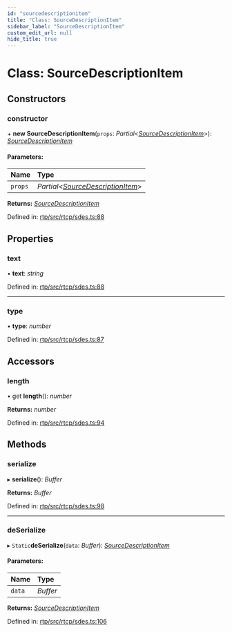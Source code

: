 ```yaml
---
id: "sourcedescriptionitem"
title: "Class: SourceDescriptionItem"
sidebar_label: "SourceDescriptionItem"
custom_edit_url: null
hide_title: true
---
```


# Class: SourceDescriptionItem

## Constructors

### constructor

\+ **new SourceDescriptionItem**(`props`: *Partial*<[*SourceDescriptionItem*](sourcedescriptionitem.md)\>): [*SourceDescriptionItem*](sourcedescriptionitem.md)

#### Parameters:

Name | Type |
:------ | :------ |
`props` | *Partial*<[*SourceDescriptionItem*](sourcedescriptionitem.md)\> |

**Returns:** [*SourceDescriptionItem*](sourcedescriptionitem.md)

Defined in: [rtp/src/rtcp/sdes.ts:88](https://github.com/shinyoshiaki/werift-webrtc/blob/4277d59/packages/rtp/src/rtcp/sdes.ts#L88)

## Properties

### text

• **text**: *string*

Defined in: [rtp/src/rtcp/sdes.ts:88](https://github.com/shinyoshiaki/werift-webrtc/blob/4277d59/packages/rtp/src/rtcp/sdes.ts#L88)

___

### type

• **type**: *number*

Defined in: [rtp/src/rtcp/sdes.ts:87](https://github.com/shinyoshiaki/werift-webrtc/blob/4277d59/packages/rtp/src/rtcp/sdes.ts#L87)

## Accessors

### length

• get **length**(): *number*

**Returns:** *number*

Defined in: [rtp/src/rtcp/sdes.ts:94](https://github.com/shinyoshiaki/werift-webrtc/blob/4277d59/packages/rtp/src/rtcp/sdes.ts#L94)

## Methods

### serialize

▸ **serialize**(): *Buffer*

**Returns:** *Buffer*

Defined in: [rtp/src/rtcp/sdes.ts:98](https://github.com/shinyoshiaki/werift-webrtc/blob/4277d59/packages/rtp/src/rtcp/sdes.ts#L98)

___

### deSerialize

▸ `Static`**deSerialize**(`data`: *Buffer*): [*SourceDescriptionItem*](sourcedescriptionitem.md)

#### Parameters:

Name | Type |
:------ | :------ |
`data` | *Buffer* |

**Returns:** [*SourceDescriptionItem*](sourcedescriptionitem.md)

Defined in: [rtp/src/rtcp/sdes.ts:106](https://github.com/shinyoshiaki/werift-webrtc/blob/4277d59/packages/rtp/src/rtcp/sdes.ts#L106)
